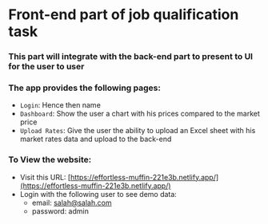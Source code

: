# Front-end part of job qualification task

### This part will integrate with the back-end part to present to UI for the user to user

### The app provides the following pages:
- `Login`: Hence then name
- `Dashboard`: Show the user a chart with his prices compared to the market price
- `Upload Rates`: Give the user the ability to upload an Excel sheet with his market rates data and upload to the back-end

### To View the website:
- Visit this URL: [https://effortless-muffin-221e3b.netlify.app/](https://effortless-muffin-221e3b.netlify.app/)
- Login with the following user to see demo data:
    - email: salah@salah.com
    - password: admin
